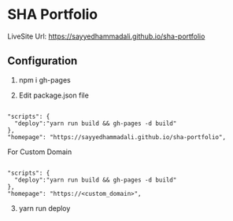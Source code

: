 # SHA Portfolio

LiveSite Url: https://sayyedhammadali.github.io/sha-portfolio

## Configuration

1. npm i gh-pages

2. Edit package.json file
```

"scripts": {
  "deploy":"yarn run build && gh-pages -d build"
},
"homepage": "https://sayyedhammadali.github.io/sha-portfolio",

```

For Custom Domain

```

"scripts": {
  "deploy":"yarn run build && gh-pages -d build"
},
"homepage": "https://<custom_domain>",

```

3. yarn run deploy
